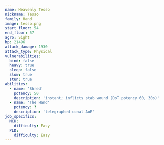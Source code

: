 ```yaml
---
name: Heavenly Tesso
nickname: Tesso
family: Hand
image: tesso.png
start_floor: 54
end_floor: 57
agro: Sight
hp: 21496
attack_damage: 1930
attack_type: Physical
vulnerabilities:
  bind: false
  heavy: true
  sleep: false
  slow: true
  stun: true
abilities:
  - name: 'Shred'
    potency: 50
    description: 'instant; inflicts stab wound (DoT potency 60, 30s)'
  - name: 'The Hand'
    potency: ?
    description: 'telegraphed conal AoE'
job_specifics:
  MCH:
    difficulty: Easy
  PLD:
    difficulty: Easy
---
```

